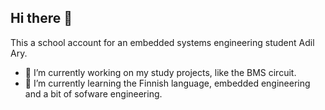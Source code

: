 ## Hi there 👋

This a school account for an embedded systems engineering student Adil Ary.
- 🔭 I’m currently working on my study projects, like the BMS circuit.
- 🌱 I’m currently learning the Finnish language, embedded engineering and a bit of sofware engineering.
